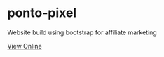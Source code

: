 # ponto-pixel
Website build using bootstrap for affiliate marketing

[View Online](https://thiagowfer.github.io/ponto-pixel)

